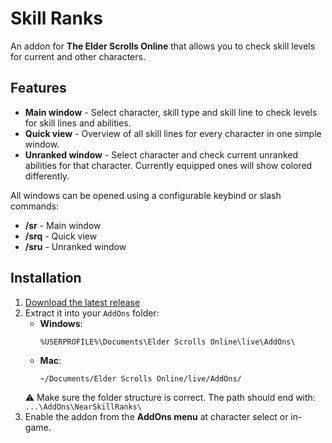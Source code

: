 # Skill Ranks

An addon for **The Elder Scrolls Online** that allows you to check skill levels for current and other characters.

## Features
- **Main window** - Select character, skill type and skill line to check levels for skill lines and abilities.
- **Quick view** - Overview of all skill lines for every character in one simple window.
- **Unranked window** - Select character and check current unranked abilities for that character.
  Currently equipped ones will show colored differently.

All windows can be opened using a configurable keybind or slash commands:
- **/sr** - Main window
- **/srq** - Quick view
- **/sru** - Unranked window

## Installation

1. [Download the latest release](https://github.com/Near717/NearSkillRanks/releases/latest)
2. Extract it into your `AddOns` folder:  
   - **Windows**:  
     ```
     %USERPROFILE%\Documents\Elder Scrolls Online\live\AddOns\
     ```
   - **Mac**:  
     ```
     ~/Documents/Elder Scrolls Online/live/AddOns/
     ```
   ⚠️ Make sure the folder structure is correct. The path should end with: `...\AddOns\NearSkillRanks\`
3. Enable the addon from the **AddOns menu** at character select or in-game.
